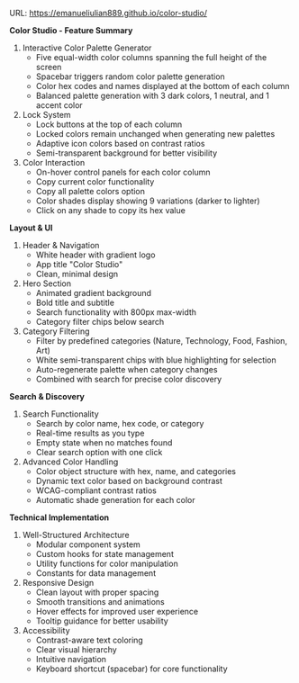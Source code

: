 URL: https://emanueliulian889.github.io/color-studio/

**Color Studio - Feature Summary**

1. Interactive Color Palette Generator
    - Five equal-width color columns spanning the full height of the screen
    - Spacebar triggers random color palette generation
    - Color hex codes and names displayed at the bottom of each column
    - Balanced palette generation with 3 dark colors, 1 neutral, and 1 accent color
2. Lock System
    - Lock buttons at the top of each column
    - Locked colors remain unchanged when generating new palettes
    - Adaptive icon colors based on contrast ratios
    - Semi-transparent background for better visibility
3. Color Interaction
    - On-hover control panels for each color column
    - Copy current color functionality
    - Copy all palette colors option
    - Color shades display showing 9 variations (darker to lighter)
    - Click on any shade to copy its hex value
  
**Layout & UI**

1. Header & Navigation
    - White header with gradient logo
    - App title "Color Studio"
    - Clean, minimal design
2. Hero Section
    - Animated gradient background
    - Bold title and subtitle
    - Search functionality with 800px max-width
    - Category filter chips below search
3. Category Filtering
    - Filter by predefined categories (Nature, Technology, Food, Fashion, Art)
    - White semi-transparent chips with blue highlighting for selection
    - Auto-regenerate palette when category changes
    - Combined with search for precise color discovery
  
**Search & Discovery**

1. Search Functionality
    - Search by color name, hex code, or category
    - Real-time results as you type
    - Empty state when no matches found
    - Clear search option with one click
2. Advanced Color Handling
    - Color object structure with hex, name, and categories
    - Dynamic text color based on background contrast
    - WCAG-compliant contrast ratios
    - Automatic shade generation for each color

**Technical Implementation**

1. Well-Structured Architecture
    - Modular component system
    - Custom hooks for state management
    - Utility functions for color manipulation
    - Constants for data management
2. Responsive Design
    - Clean layout with proper spacing
    - Smooth transitions and animations
    - Hover effects for improved user experience
    - Tooltip guidance for better usability
3. Accessibility
    - Contrast-aware text coloring
    - Clear visual hierarchy
    - Intuitive navigation
    - Keyboard shortcut (spacebar) for core functionality
